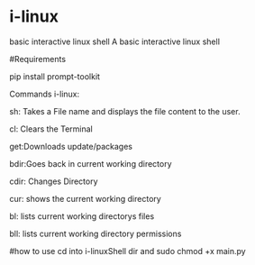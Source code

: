 # i-linux
basic interactive linux shell
A basic interactive linux shell 

#Requirements

pip install prompt-toolkit

Commands i-linux:


sh: Takes a File name and displays the file content to the user.

cl: Clears the Terminal

get:Downloads update/packages

bdir:Goes back in current working directory

cdir: Changes Directory

cur: shows the current working directory

bl: lists current working directorys files

bll: lists current working directory permissions






#how to use
cd into i-linuxShell dir and sudo chmod +x main.py

